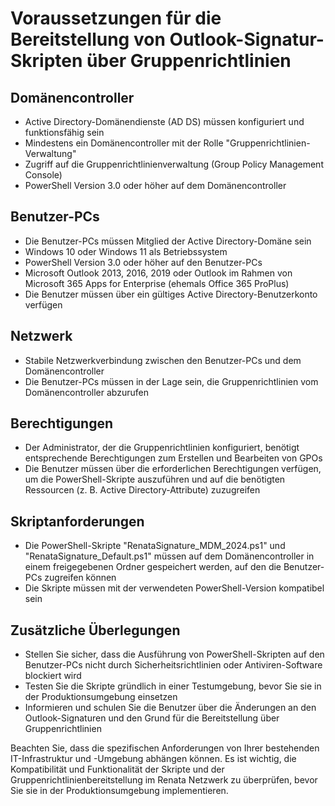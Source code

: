 # Voraussetzungen für die Bereitstellung von Outlook-Signatur-Skripten über Gruppenrichtlinien



## Domänencontroller
- Active Directory-Domänendienste (AD DS) müssen konfiguriert und funktionsfähig sein
- Mindestens ein Domänencontroller mit der Rolle "Gruppenrichtlinien-Verwaltung"
- Zugriff auf die Gruppenrichtlinienverwaltung (Group Policy Management Console)
- PowerShell Version 3.0 oder höher auf dem Domänencontroller

## Benutzer-PCs
- Die Benutzer-PCs müssen Mitglied der Active Directory-Domäne sein
- Windows 10 oder Windows 11 als Betriebssystem
- PowerShell Version 3.0 oder höher auf den Benutzer-PCs
- Microsoft Outlook 2013, 2016, 2019 oder Outlook im Rahmen von Microsoft 365 Apps for Enterprise (ehemals Office 365 ProPlus)
- Die Benutzer müssen über ein gültiges Active Directory-Benutzerkonto verfügen

## Netzwerk
- Stabile Netzwerkverbindung zwischen den Benutzer-PCs und dem Domänencontroller
- Die Benutzer-PCs müssen in der Lage sein, die Gruppenrichtlinien vom Domänencontroller abzurufen

## Berechtigungen
- Der Administrator, der die Gruppenrichtlinien konfiguriert, benötigt entsprechende Berechtigungen zum Erstellen und Bearbeiten von GPOs
- Die Benutzer müssen über die erforderlichen Berechtigungen verfügen, um die PowerShell-Skripte auszuführen und auf die benötigten Ressourcen (z. B. Active Directory-Attribute) zuzugreifen

## Skriptanforderungen
- Die PowerShell-Skripte "RenataSignature_MDM_2024.ps1" und "RenataSignature_Default.ps1" müssen auf dem Domänencontroller in einem freigegebenen Ordner gespeichert werden, auf den die Benutzer-PCs zugreifen können
- Die Skripte müssen mit der verwendeten PowerShell-Version kompatibel sein

## Zusätzliche Überlegungen
- Stellen Sie sicher, dass die Ausführung von PowerShell-Skripten auf den Benutzer-PCs nicht durch Sicherheitsrichtlinien oder Antiviren-Software blockiert wird
- Testen Sie die Skripte gründlich in einer Testumgebung, bevor Sie sie in der Produktionsumgebung einsetzen
- Informieren und schulen Sie die Benutzer über die Änderungen an den Outlook-Signaturen und den Grund für die Bereitstellung über Gruppenrichtlinien

Beachten Sie, dass die spezifischen Anforderungen von Ihrer bestehenden IT-Infrastruktur und -Umgebung abhängen können. Es ist wichtig, die Kompatibilität und Funktionalität der Skripte und der Gruppenrichtlinienbereitstellung im Renata Netzwerk zu überprüfen, bevor Sie sie in der Produktionsumgebung implementieren.